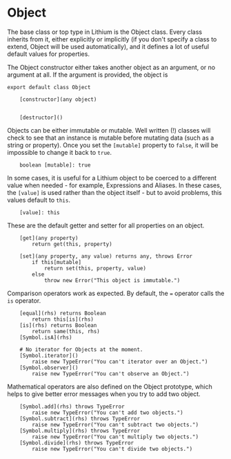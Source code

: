 # Object

The base class or top type in Lithium is the Object class. Every class inherits from it, either explicitly or implicitly (if you don't specify a class to extend, Object will be used automatically), and it defines a lot of useful default values for properties.

The Object constructor either takes another object as an argument, or no argument at all. If the argument is provided, the object is 

```lithium
export default class Object

	[constructor](any object)
		

	[destructor]()
```

Objects can be either immutable or mutable. Well written (!) classes will check to see that an instance is mutable before mutating data (such as a string or property). Once you set the `[mutable]` property to `false`, it will be impossible to change it back to `true`.
	
```lithium
	boolean [mutable]: true

```
In some cases, it is useful for a Lithium object to be coerced to a different value when needed - for example, Expressions and Aliases. In these cases, the `[value]` is used rather than the object itself - but to avoid problems, this values default to `this`.

```lithium
	[value]: this
```

These are the default getter and setter for all properties on an object.

```lithium
	[get](any property)
		return get(this, property)

	[set](any property, any value) returns any, throws Error
		if this[mutable]
			return set(this, property, value)
		else 
			throw new Error("This object is immutable.")

```

Comparison operators work as expected. By default, the `=` operator calls the `is` operator.

```lithium
	[equal](rhs) returns Boolean
		return this[is](rhs)
	[is](rhs) returns Boolean
		return same(this, rhs)
	[Symbol.isA](rhs)

	# No iterator for Objects at the moment.
	[Symbol.iterator]()
		raise new TypeError("You can't iterator over an Object.")
	[Symbol.observer]()
		raise new TypeError("You can't observe an Object.")

```

Mathematical operators are also defined on the Object prototype, which helps to give better error messages when you try to add two object. 

```lithium
	[Symbol.add](rhs) throws TypeError
		raise new TypeError("You can't add two objects.")
	[Symbol.subtract](rhs) throws TypeError
		raise new TypeError("You can't subtract two objects.")
	[Symbol.multiply](rhs) throws TypeError
		raise new TypeError("You can't multiply two objects.")
	[Symbol.divide](rhs) throws TypeError
		raise new TypeError("You can't divide two objects.")
```